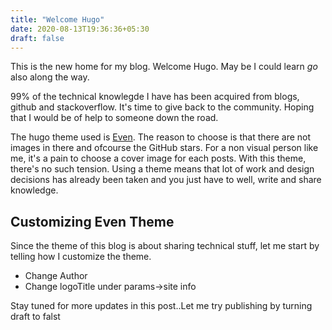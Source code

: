 ```yaml
---
title: "Welcome Hugo"
date: 2020-08-13T19:36:36+05:30
draft: false
---
```


This is the new home for my blog. Welcome Hugo. May be I could learn *go* also along the way.

99% of the technical knowlegde I have has been acquired from blogs, github and stackoverflow. It's time to give back to the community. Hoping that I would be of help to someone down the road.

The hugo theme used is [Even](https://github.com/olOwOlo/hugo-theme-even). The reason to choose is that there are not images in there and ofcourse the GitHub stars. For a non visual person like me, it's a pain to choose a cover image for each posts. With this theme, there's no such tension. Using a theme means that lot of work and design decisions has already been taken and you just have to well, write and share knowledge.


## Customizing Even Theme

Since the theme of this blog is about sharing technical stuff, let me start by telling how I customize the theme.

- Change Author
- Change logoTitle under params->site info

Stay tuned for more updates in this post..Let me try publishing by turning draft to falst
